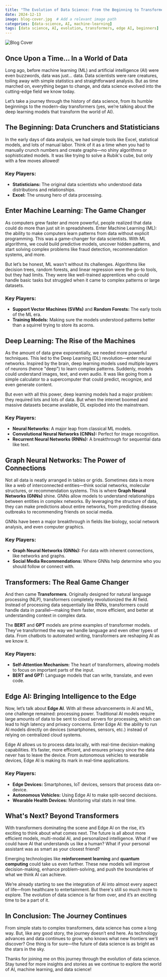 ```yaml
---
title: "The Evolution of Data Science: From the Beginning to Transformers and Beyond"
date: 2024-12-13
image: blog-cover.jpg  # Add a relevant image path
categories: [data-science, AI, machine-learning]
tags: [data science, AI, evolution, transformers, edge AI, beginners]
---
```

![Blog Cover](from-data-to-intelligence/assets/images/blog-cover.jpg)

## Once Upon a Time... In a World of Data

Long ago, before machine learning (ML) and artificial intelligence (AI) were even buzzwords, data was just... data. Data scientists were rare creatures, toiling away with simple statistics and straightforward analysis. But as time marched on, everything began to change, and data science evolved into the cutting-edge field we know today.

Let’s take a journey through the history of data science, from its humble beginnings to the modern-day transformers (yes, we’re talking about the deep learning models that transform the world of AI).

## The Beginning: Data Crunchers and Statisticians

In the early days of data analysis, we had simple tools like Excel, statistical models, and lots of manual labor. Think of it as a time when you had to manually crunch numbers and create graphs—no shiny algorithms or sophisticated models. It was like trying to solve a Rubik's cube, but only with a few moves allowed!

### Key Players:
- **Statisticians:** The original data scientists who understood data distributions and relationships.
- **Excel:** The unsung hero of data processing.

## Enter Machine Learning: The Game Changer

As computers grew faster and more powerful, people realized that data could do more than just sit in spreadsheets. Enter Machine Learning (ML): the ability to make computers learn patterns from data without explicit programming. This was a game-changer for data scientists. With ML algorithms, we could build predictive models, uncover hidden patterns, and start solving complex problems like fraud detection, recommendation systems, and more.

But let’s be honest, ML wasn't without its challenges. Algorithms like decision trees, random forests, and linear regression were the go-to tools, but they had limits. They were like well-trained apprentices who could handle basic tasks but struggled when it came to complex patterns or large datasets.

### Key Players:
- **Support Vector Machines (SVMs)** and **Random Forests:** The early tools of the ML era.
- **Training Models:** Making sure the models understood patterns better than a squirrel trying to store its acorns.

## Deep Learning: The Rise of the Machines

As the amount of data grew exponentially, we needed more powerful techniques. This led to the Deep Learning (DL) revolution—enter neural networks. Inspired by the brain, deep learning models used multiple layers of neurons (hence "deep") to learn complex patterns. Suddenly, models could understand images, text, and even audio. It was like going from a simple calculator to a supercomputer that could predict, recognize, and even generate content.

But even with all this power, deep learning models had a major problem: they required lots and lots of data. But when the internet boomed and massive datasets became available, DL exploded into the mainstream.

### Key Players:
- **Neural Networks:** A major leap from classical ML models.
- **Convolutional Neural Networks (CNNs):** Perfect for image recognition.
- **Recurrent Neural Networks (RNNs):** A breakthrough for sequential data like text.

## Graph Neural Networks: The Power of Connections

Not all data is neatly arranged in tables or grids. Sometimes data is more like a web of interconnected entities—think social networks, molecular structures, or recommendation systems. This is where **Graph Neural Networks (GNNs)** shine. GNNs allow models to understand relationships between entities in complex networks. By leveraging the structure of data, they can make predictions about entire networks, from predicting disease outbreaks to recommending friends on social media.

GNNs have been a major breakthrough in fields like biology, social network analysis, and even computer graphics.

### Key Players:
- **Graph Neural Networks (GNNs):** For data with inherent connections, like networks and graphs.
- **Social Media Recommendations:** Where GNNs help determine who you should follow or connect with.

## Transformers: The Real Game Changer

And then came **Transformers**. Originally designed for natural language processing (NLP), transformers completely revolutionized the AI field. Instead of processing data sequentially like RNNs, transformers could handle data in parallel—making them faster, more efficient, and better at understanding context in complex data.

The **BERT** and **GPT** models are prime examples of transformer models. They’ve transformed the way we handle language and even other types of data. From chatbots to automated writing, transformers are reshaping AI as we know it.

### Key Players:
- **Self-Attention Mechanism:** The heart of transformers, allowing models to focus on important parts of the input.
- **BERT and GPT:** Language models that can write, translate, and even code.

## Edge AI: Bringing Intelligence to the Edge

Now, let’s talk about **Edge AI**. With all these advancements in AI and ML, one challenge remained: processing power. Traditional AI models require large amounts of data to be sent to cloud servers for processing, which can lead to high latency and privacy concerns. Enter Edge AI: the ability to run AI models directly on devices (smartphones, sensors, etc.) instead of relying on centralized cloud systems.

Edge AI allows us to process data locally, with real-time decision-making capabilities. It’s faster, more efficient, and ensures privacy since the data never has to leave the device. From autonomous vehicles to wearable devices, Edge AI is making its mark in real-time applications.

### Key Players:
- **Edge Devices:** Smartphones, IoT devices, sensors that process data on-device.
- **Autonomous Vehicles:** Using Edge AI to make split-second decisions.
- **Wearable Health Devices:** Monitoring vital stats in real time.

## What's Next? Beyond Transformers

With transformers dominating the scene and Edge AI on the rise, it’s exciting to think about what comes next. The future is all about more efficient models, multi-modal AI, and personalized intelligence. What if we could have AI that understands us like a human? What if your personal assistant was as smart as your closest friend?

Emerging technologies like **reinforcement learning** and **quantum computing** could take us even further. These new models will improve decision-making, enhance problem-solving, and push the boundaries of what we think AI can achieve.

We’re already starting to see the integration of AI into almost every aspect of life—from healthcare to entertainment. But there's still so much more to explore. The evolution of data science is far from over, and it’s an exciting time to be a part of it.

## In Conclusion: The Journey Continues

From simple stats to complex transformers, data science has come a long way. But, like any good story, the journey doesn’t end here. As technology advances and data continues to grow, who knows what new frontiers we'll discover? One thing is for sure—the future of data science is as bright as the stars in the sky.

Thanks for joining me on this journey through the evolution of data science. Stay tuned for more insights and stories as we continue to explore the world of AI, machine learning, and data science!
